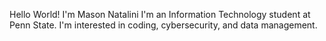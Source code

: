 Hello World! I'm Mason Natalini
I'm an Information Technology student at Penn State.
I'm interested in coding, cybersecurity, and data management.
